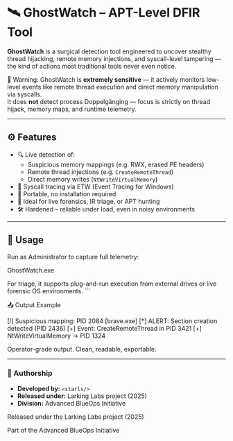 # 🛰️ GhostWatch – APT-Level DFIR Tool

**GhostWatch** is a surgical detection tool engineered to uncover stealthy thread hijacking, remote memory injections, and syscall-level tampering — the kind of actions most traditional tools never even notice.

🚨 Warning: GhostWatch is **extremely sensitive** — it actively monitors low-level events like remote thread execution and direct memory manipulation via syscalls.  
It does **not** detect process Doppelgänging — focus is strictly on thread hijack, memory maps, and runtime telemetry.

---

## ⚙️ Features

- 🔍 Live detection of:
  - Suspicious memory mappings (e.g. RWX, erased PE headers)
  - Remote thread injections (e.g. `CreateRemoteThread`)
  - Direct memory writes (`NtWriteVirtualMemory`)
- 🧠 Syscall tracing via ETW (Event Tracing for Windows)
- 💾 Portable, no installation required
- 🧪 Ideal for live forensics, IR triage, or APT hunting
- 🛠️ Hardened – reliable under load, even in noisy environments

---

## 🧪 Usage

Run as Administrator to capture full telemetry:


GhostWatch.exe

For triage, it supports plug-and-run execution from external drives or live forensic OS environments. ```

📤 Output Example

[!] Suspicious mapping: PID 2084 [brave.exe]
[*] ALERT: Section creation detected (PID 2436)
[+] Event: CreateRemoteThread in PID 3421
[+] NtWriteVirtualMemory → PID 1324

Operator-grade output. Clean, readable, exportable. 

---

### 🔬 Authorship

- **Developed by:** `<starls/>`  
- **Released under:** Larking Labs project (2025)  
- **Division:** Advanced BlueOps Initiative

Released under the Larking Labs project (2025)

Part of the Advanced BlueOps Initiative


